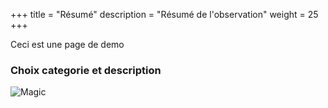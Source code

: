 +++
title = "Résumé"
description = "Résumé de l'observation"
weight = 25
+++

Ceci est une page de demo

### Choix categorie et description

![Magic](/fr/app/ajout/etape-4/images/etape-4.jpg?width=300&classes=shadow)
